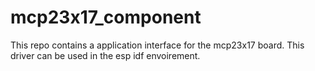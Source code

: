 # mcp23x17_component
This repo contains a application interface for the mcp23x17 board. This driver can be used in the esp idf envoirement.
